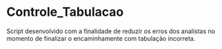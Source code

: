 # Controle_Tabulacao

Script desenvolvido com a finalidade de reduzir os erros dos analistas no momento de finalizar o encaminhamente com tabulação incorreta.
